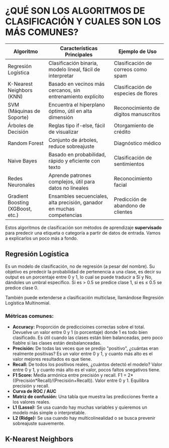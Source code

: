 # ¿QUÉ SON LOS ALGORITMOS DE CLASIFICACIÓN Y CUALES SON LOS MÁS COMUNES?

| Algoritmo                   | Características Principales                                         | Ejemplo de Uso                         |
|----------------------------|----------------------------------------------------------------------|----------------------------------------|
| Regresión Logística        | Clasificación binaria, modelo lineal, fácil de interpretar           | Clasificación de correos como spam     |
| K-Nearest Neighbors (KNN)  | Basado en vecinos más cercanos, sin entrenamiento explícito          | Clasificación de especies de flores    |
| SVM (Máquinas de Soporte)  | Encuentra el hiperplano óptimo, útil en alta dimensión                | Reconocimiento de dígitos manuscritos  |
| Árboles de Decisión        | Reglas tipo if-else, fácil de visualizar                             | Otorgamiento de crédito                |
| Random Forest              | Conjunto de árboles, reduce sobreajuste                              | Diagnóstico médico                     |
| Naive Bayes                | Basado en probabilidad, rápido y eficiente con texto                 | Clasificación de sentimientos          |
| Redes Neuronales           | Aprende patrones complejos, útil para datos no lineales              | Reconocimiento facial                  |
| Gradient Boosting (XGBoost, etc.) | Ensambles secuenciales, alta precisión, ganador en muchas competencias | Predicción de abandono de clientes     |


Estos algoritmos de clasificación son métodos de aprendizaje **supervisado** para predecir una etiqueta o categoría a partir de datos de entrada. Vamos a explicarlos un poco más a fondo.

## Regresión Logística
Es un modelo de clasificación, no de regresión (a pesar del nombre). Su objetivo es predecir la probabilidad de pertenencia a una clase, es decir su output es un porcentaje entre 0 y 1, lo cual se puede traducir a Sí y No, dándoles un umbral específico. Si es > 0.5 se predice clase 1, si es ≤ 0.5 se predice clase 0.

También puede extenderse a clasificación multiclase, llamándose Regresión Logística Multinomial.


### Métricas comunes:

- **Accuracy:** Proporción de prediccioines correctas sobre el total. Devuelve un valor entre 0 y 1 (o porcentaje) donde 1 es todo bien clasificado. Es útil cuando las clases están bien balanceadas, pero poco fiablre si las clases están desbalanceadas.
- **Precisión:** De todas las veces que se predijo "positivo", ¿cuántas eran realmente positivas? Es un valor entre 0 y 1, y cuanto más alto es el valor mejores resultados es que tiene. 
- **Recall:** De todos los positivos reales, ¿cuántos detectó el modelo? Valor entre 0 y 1, y cuanto más alto es el valor, pocos faltos snegativos tiene. 
- **F1 Score:** Media armónica entre precisión y recall. F1 = 2*((Precisión*Recall)/(Precisión+Recall)). Valor entre 0 y 1. Equilibra precisión y recall. 
- **Curva de ROC / AUC**
- **Matriz de confusión:** Una tabla que muestra las predicciones frente a los valores reales. 
- **L1 (Lasso):** Se usa cuando hay muchas variables y quieremos un modelo más simple o interpretable.
- **L2 (Ridge):** Se usa cuando hay multicolinealidad o se busca prevenir sobreajuste suavemente.


## K-Nearest Neighbors


  
